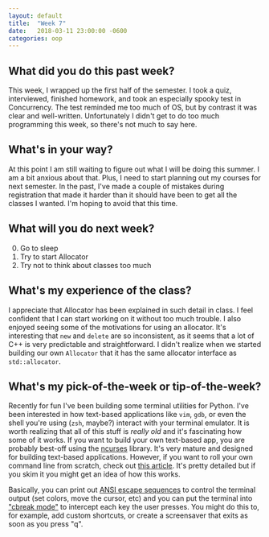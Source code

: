 ```yaml
---
layout: default
title:  "Week 7"
date:   2018-03-11 23:00:00 -0600
categories: oop
---
```


## What did you do this past week?
This week, I wrapped up the first half of the semester. I took a quiz, interviewed, finished homework, and took an especially spooky test in Concurrency. The test reminded me too much of OS, but by contrast it was clear and well-written. Unfortunately I didn't get to do too much programming this week, so there's not much to say here.

## What's in your way?
At this point I am still waiting to figure out what I will be doing this summer. I am a bit anxious about that. Plus, I need to start planning out my courses for next semester. In the past, I've made a couple of mistakes during registration that made it harder than it should have been to get all the classes I wanted. I'm hoping to avoid that this time.

## What will you do next week?
0. Go to sleep
1. Try to start Allocator
2. Try not to think about classes too much

## What's my experience of the class?
I appreciate that Allocator has been explained in such detail in class. I feel confident that I can start working on it without too much trouble. I also enjoyed seeing some of the motivations for using an allocator. It's interesting that `new` and `delete` are so inconsistent, as it seems that a lot of C++ is very predictable and straightforward. I didn't realize when we started building our own `Allocator` that it has the same allocator interface as `std::allocator`. 

## What's my pick-of-the-week or tip-of-the-week?
Recently for fun I've been building some terminal utilities for Python. I've been interested in how text-based applications like `vim`, `gdb`, or even the shell you're using (`zsh`, maybe?) interact with your terminal emulator. It is worth realizing that all of this stuff is *really old* and it's fascinating how some of it works. If you want to build your own text-based app, you are probably best-off using the [ncurses][ncurses] library. It's very mature and designed for building text-based applications. However, if you want to roll your own command line from scratch, check out [this article][build a shell]. It's pretty detailed but if you skim it you might get an idea of how this works.

Basically, you can print out [ANSI escape sequences][escapes] to control the terminal output (set colors, move the cursor, etc) and you can put the terminal into ["cbreak mode"][cbreak] to intercept each key the user presses. You might do this to, for example, add custom shortcuts, or create a screensaver that exits as soon as you press "q".

[ncurses]: https://en.wikipedia.org/wiki/Ncurses
[build a shell]: http://www.lihaoyi.com/post/BuildyourownCommandLinewithANSIescapecodes.html
[escapes]: https://en.wikipedia.org/wiki/ANSI_escape_code
[cbreak]: https://en.wikipedia.org/wiki/Terminal_mode